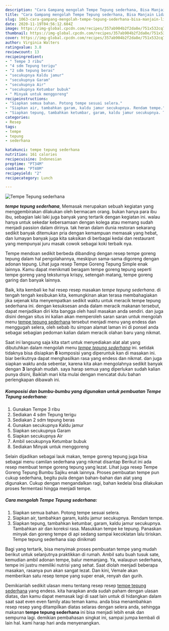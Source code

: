 ```yaml
---
description: "Cara Gampang mengolah Tempe Tepung sederhana, Bisa Manjain Lidah"
title: "Cara Gampang mengolah Tempe Tepung sederhana, Bisa Manjain Lidah"
slug: 1063-cara-gampang-mengolah-tempe-tepung-sederhana-bisa-manjain-lidah
date: 2020-11-19T04:56:12.604Z
image: https://img-global.cpcdn.com/recipes/357ab904b2f2da8e/751x532cq70/tempe-tepung-sederhana-foto-resep-utama.jpg
thumbnail: https://img-global.cpcdn.com/recipes/357ab904b2f2da8e/751x532cq70/tempe-tepung-sederhana-foto-resep-utama.jpg
cover: https://img-global.cpcdn.com/recipes/357ab904b2f2da8e/751x532cq70/tempe-tepung-sederhana-foto-resep-utama.jpg
author: Virginia Walters
ratingvalue: 3.8
reviewcount: 13
recipeingredient:
- " Tempe 3 ribu"
- "4 sdm Tepung terigu"
- "2 sdm tepung beras"
- "secukupnya Kaldu jamur"
- "secukupnya Garam"
- "secukupnya Air"
- "secukupnya Ketumbar bubuk"
- " Minyak untuk menggoreng"
recipeinstructions:
- "Siapkan semua bahan. Potong tempe sesuai selera."
- "Siapkan air, tambahkan garam, kaldu jamur secukupnya. Rendam tempe."
- "Siapkan tepung, tambahkan ketumbar, garam, kaldu jamur secukupnya. Tambahkan air dan koreksi rasa. Masukkan tempe ke tepung. Panaskan minyak dan goreng tempe di api sedang sampai kecoklatan lalu tiriskan. Tempe tepung sederhana siap dinikmati"
categories:
- Resep
tags:
- tempe
- tepung
- sederhana

katakunci: tempe tepung sederhana 
nutrition: 161 calories
recipecuisine: Indonesian
preptime: "PT34M"
cooktime: "PT40M"
recipeyield: "2"
recipecategory: Lunch

---
```



![Tempe Tepung sederhana](https://img-global.cpcdn.com/recipes/357ab904b2f2da8e/751x532cq70/tempe-tepung-sederhana-foto-resep-utama.jpg)

<b><i>tempe tepung sederhana</i></b>, Memasak merupakan sebuah kegiatan yang menggembirakan dilakukan oleh bermacam orang. bukan hanya para ibu ibu, sebagian laki laki juga banyak yang tertarik dengan kegiatan ini. walau hanya untuk sekedar kebersamaan dengan kolega atau memang sudah menjadi passion dalam dirinya. tak heran dalam dunia restoran sekarang sedikit banyak ditemukan pria dengan kemampuan memasak yang hebat, dan lumayan banyak juga kita saksikan di berbagai kedai dan restaurant yang mempunyai juru masak cowok sebagai koki terbaik nya.

Tempe mendoan sedikit berbeda dibanding dengan resep tempe goreng tepung dalam hal pengolahannya, meskipun sama-sama digoreng dengan adonan tepung. Lihat juga resep Tempe Goreng Tepung Simple enak lainnya. Kamu dapat menikmati beragam tempe goreng tepung seperti tempe goreng yang teksturnya krispy, setengah matang, tempe goreng garing dan banyak lainnya.

Baik, kita kembali ke hal resep resep masakan <i>tempe tepung sederhana</i>. di tengah tengah kesibukan kita, kemungkinan akan terasa membahagiakan jika sejenak kita menyempatkan sedikit waktu untuk meracik tempe tepung sederhana ini. dengan kesuksesan anda dalam meracik makanan tersebut, dapat menjadikan diri kita bangga oleh hasil masakan anda sendiri. dan juga disini dengan situs ini kalian akan memperoleh saran saran untuk mengolah menu <u>tempe tepung sederhana</u> tersebut menjadi menu yang endess dan menggugah selera, oleh sebab itu simpan alamat laman ini di ponsel anda sebagai sebagian pedoman kalian dalam meracik olahan baru yang nikmat.


Saat ini langsung saja kita start untuk menyediakan alat alat yang dibutuhkan dalam mengolah menu <u><i>tempe tepung sederhana</i></u> ini. setidak tidaknya bisa disiapkan <b>8</b> komposisi yang diperuntuk kan di masakan ini. biar berikutnya dapat menghasilkan rasa yang endess dan nikmat. dan juga siapkan waktu anda sebentar, karena kita akan mengolahnya sedikit banyak dengan <b>3</b> langkah mudah. saya harap semua yang diperlukan sudah kalian punya disini, Baiklah mari kita mulai dengan mencatat dulu bahan perlengkapan dibawah ini.

<!--inarticleads1-->

##### Komposisi dan bumbu-bumbu yang digunakan untuk pembuatan Tempe Tepung sederhana:

1. Gunakan  Tempe 3 ribu
1. Sediakan 4 sdm Tepung terigu
1. Sediakan 2 sdm tepung beras
1. Gunakan secukupnya Kaldu jamur
1. Siapkan secukupnya Garam
1. Siapkan secukupnya Air
1. Ambil secukupnya Ketumbar bubuk
1. Sediakan  Minyak untuk menggoreng


Selain dijadikan sebagai lauk makan, tempe goreng tepung juga bisa sebagai menu camilan sederhana yang nikmat disantap Berikut ini ada resep membuat tempe goreng tepung yang lezat. Lihat juga resep Tempe Goreng Tepung Bumbu Sajiku enak lainnya. Proses pembuatan tempe pun cukup sederhana, begitu pula dengan bahan-bahan dan alat yang digunakan. Cukup dengan mengandalkan ragi, bahan kedelai bisa dilakukan proses fermentasi hingga menjadi tempe. 

<!--inarticleads2-->

##### Cara mengolah Tempe Tepung sederhana:

1. Siapkan semua bahan. Potong tempe sesuai selera.
1. Siapkan air, tambahkan garam, kaldu jamur secukupnya. Rendam tempe.
1. Siapkan tepung, tambahkan ketumbar, garam, kaldu jamur secukupnya. Tambahkan air dan koreksi rasa. Masukkan tempe ke tepung. Panaskan minyak dan goreng tempe di api sedang sampai kecoklatan lalu tiriskan. Tempe tepung sederhana siap dinikmati


Bagi yang tertarik, bisa menyimak proses pembuatan tempe yang mudah berikut untuk selanjutnya praktikkan di rumah. Ambil satu buah tusuk sate, kemudian ambil adonan tempe, balur memanjang. Ya, walaupun sederhana, tempe ini justru memiliki nutrisi yang sehat. Saat diolah menjadi beberapa masakan, rasanya pun akan sangat lezat. Dan kini, Vemale akan memberikan satu resep tempe yang super enak, renyah dan gurih. 

Demikianlah sedikit ulasan menu tentang resep resep <u>tempe tepung sederhana</u> yang endess. kita harapkan anda sudah paham dengan ulasan diatas, dan kamu dapat memasak lagi di saat lain untuk di hidangkan dalam saat saat even even family atau teman kamu. anda bisa menambahkan resep resep yang ditampilkan diatas selaras dengan selera anda, sehingga makanan <b>tempe tepung sederhana</b> ini bisa menjadi lebih enak dan sempurna lagi. demikian pembahasan singkat ini, sampai jumpa kembali di lain hal. kami harap hari anda menyenangkan.
